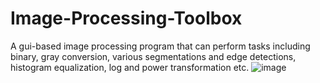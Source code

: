 # Image-Processing-Toolbox
A gui-based image processing program that can perform tasks including binary, gray conversion, various segmentations and edge detections, histogram equalization, log and power transformation etc.
![image](https://github.com/user-attachments/assets/14c06bc0-8847-4bcb-8122-078b2e98391d)
